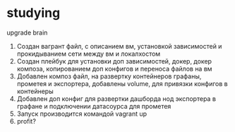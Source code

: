 # studying
upgrade brain

1. Создан вагрант файл, с описанием вм, установкой зависимостей и прокидыванием сети между вм и локалхостом
2. Создан плейбук для установки доп зависимостей, докер, докер композа, копированием доп конфигов и переноса файлов на вм
3. Добавлен композ файл, на развертку контейнеров графаны, прометея и экспортера, добавлены volume, для привязки конфигов в контейнеры
4. Добавлен доп конфиг для развертки дашборда нод экспортера в графане и подключении датасоурса для прометея
5. Запуск производится командой vagrant up
6. profit?

